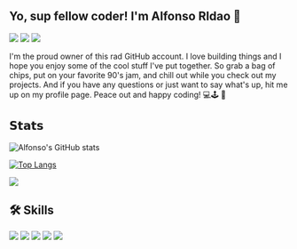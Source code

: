 
## Yo, sup fellow coder! I'm Alfonso RIdao 👋



[![](https://img.shields.io/badge/LinkedIn-0077B5?style=for-the-badge&logo=linkedin&logoColor=white)](https://www.linkedin.com/in/alfonsoridao/)
[![](https://img.shields.io/badge/website-000000?style=for-the-badge&logo=About.me&logoColor=white)](https://alfonso.ridao.ar/)
[![](https://img.shields.io/badge/ProtonMail-8B89CC?style=for-the-badge&logo=protonmail&logoColor=white)](mailto:alfonso@ridao.ar?subject=[GitHub]%20Inquiry)


I'm the proud owner of this rad GitHub account. I love building things and I hope you enjoy some of the cool stuff I've put together. So grab a bag of chips, put on your favorite 90's jam, and chill out while you check out my projects. And if you have any questions or just want to say what's up, hit me up on my profile page. Peace out and happy coding! 💻🕹️ 🥷


## 𝗦𝘁𝗮𝘁𝘀

![Alfonso's GitHub stats](https://github-readme-stats.vercel.app/api?username=fonCki&hide=stars)

[![Top Langs](https://github-readme-stats.vercel.app/api/top-langs/?username=fonCki)](https://github.com/anuraghazra/github-readme-stats)

![](https://komarev.com/ghpvc/?username=fonCKi&label=PROFILE+VIEWS)
## 🛠 Skills



[![](https://img.shields.io/badge/C%2B%2B-00599C?style=for-the-badge&logo=c%2B%2B&logoColor=white)](https://github.com/fonCki?tab=repositories&q=&type=&language=c&sort=)
[![](https://img.shields.io/badge/HTML5-E34F26?style=for-the-badge&logo=html5&logoColor=white)](https://github.com/fonCki?tab=repositories&q=&type=&language=html&sort=)
[![](https://img.shields.io/badge/JavaScript-323330?style=for-the-badge&logo=javascript&logoColor=F7DF1E)](https://github.com/fonCki?tab=repositories&q=&type=&language=javascript&sort=)
[![](https://img.shields.io/badge/WebAssembly-654FF0?style=for-the-badge&logo=WebAssembly&logoColor=white)](https://github.com/fonCki?tab=repositories&q=&type=&language=c%23&sort=)
[![](https://img.shields.io/badge/CSS3-1572B6?style=for-the-badge&logo=css3&logoColor=white)](https://github.com/fonCki?tab=repositories&q=&type=&language=css&sort=)

